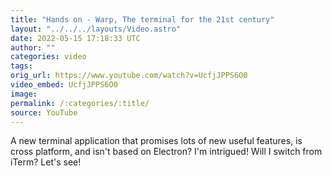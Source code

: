 ```yaml
---
title: "Hands on - Warp, The terminal for the 21st century"
layout: "../../../layouts/Video.astro"
date: 2022-05-15 17:18:33 UTC
author: ""
categories: video
tags: 
orig_url: https://www.youtube.com/watch?v=UcfjJPPS6O0
video_embed: UcfjJPPS6O0
image:
permalink: /:categories/:title/
source: YouTube
---
```

A new terminal application that promises lots of new useful features, is cross platform, and isn't based on Electron? I'm intrigued! Will I switch from iTerm? Let's see!